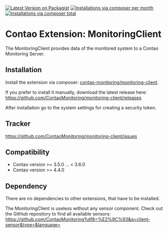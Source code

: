 [![Latest Version on Packagist](http://img.shields.io/packagist/v/contao-monitoring/monitoring-client.svg?style=flat)](https://packagist.org/packages/contao-monitoring/monitoring-client)
[![Installations via composer per month](http://img.shields.io/packagist/dm/contao-monitoring/monitoring-client.svg?style=flat)](https://packagist.org/packages/contao-monitoring/monitoring-client)
[![Installations via composer total](http://img.shields.io/packagist/dt/contao-monitoring/monitoring-client.svg?style=flat)](https://packagist.org/packages/contao-monitoring/monitoring-client)

Contao Extension: MonitoringClient
==================================

The MonitoringClient provides data of the monitored system to a Contao Monitoring Server.


Installation
------------

Install the extension via composer: [contao-monitoring/monitoring-client](https://packagist.org/packages/contao-monitoring/monitoring-client).

If you prefer to install it manually, download the latest release here: https://github.com/ContaoMonitoring/monitoring-client/releases

After installation go to the system settings for creating a security token.


Tracker
-------

https://github.com/ContaoMonitoring/monitoring-client/issues


Compatibility
-------------

- Contao version >= 3.5.0 ... <  3.6.0
- Contao version >= 4.4.0


Dependency
----------

There are no dependencies to other extensions, that have to be installed.

The MonitoringClient is useless without any sensor component. Check out the GitHub repository to find all available sensors: https://github.com/ContaoMonitoring?utf8=%E2%9C%93&q=client-sensor&type=&language= 

